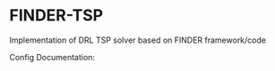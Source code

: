 # FINDER-TSP
Implementation of DRL TSP solver based on FINDER framework/code

Config Documentation:

